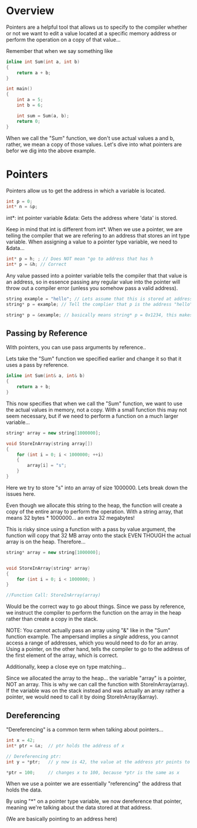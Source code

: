 # Overview

Pointers are a helpful tool that allows us to specify to the compiler whether or not we want to edit a value located at a specific memory address or perform the operation on a copy of that value...

Remember that when we say something like

```cpp
inline int Sum(int a, int b)
{
    return a + b;
}

int main()
{
    int a = 5;
    int b = 6;

    int sum = Sum(a, b);
    return 0;
}
```

When we call the "Sum" function, we don't use actual values a and b, rather, we mean a copy of those values. Let's dive into what pointers are befor we dig into the above example.

# Pointers

Pointers allow us to get the address in which a variable is located.

```cpp
int p = 0;
int* n = &p;
```

int*: int pointer variable
&data: Gets the address where 'data' is stored. 

Keep in mind that int is different from int*. When we use a pointer, we are telling the compiler that we are refering to an address that stores an int type variable. When assigning a value to a pointer type variable, we need to &data...

```cpp
int* p = h; ; // Does NOT mean "go to address that has h
int* p = &h; // Correct
```

Any value passed into a pointer variable tells the compiler that that value is an address, so in essence passing any regular value into the pointer will throw out a compiler error (unless you somehow pass a valid address).

```cpp
string example = "hello"; // Lets assume that this is stored at address 0x1234
string* p = example; // Tell the complier that p is the address "hello"... doesn't make sense; throw out error

string* p = &example; // basically means string* p = 0x1234, this makes sense
```

## Passing by Reference

With pointers, you can use pass arguments by reference..

Lets take the "Sum" function we specified earlier and change it so that it uses a pass by reference. 

```cpp
inline int Sum(int& a, int& b)
{
    return a + b;
}
```

This now specifies that when we call the "Sum" function, we want to use the actual values in memory, not a copy. With a small function this may not seem necessary, but if we need to perform a function on a much larger variable...

```cpp
string* array = new string[1000000];

void StoreInArray(string array[])
{
    for (int i = 0; i < 1000000; ++i)
    {
        array[i] = "s";
    }
}
```

Here we try to store "s" into an array of size 1000000. Lets break down the issues here. 

Even though we allocate this string to the heap, the function will create a copy of the entire array to perform the operation. With a string array, that means 32 bytes * 1000000... an extra 32 megabytes!

This is risky since using a function with a pass by value argument, the function will copy that 32 MB array onto the stack EVEN THOUGH the actual array is on the heap. Therefore...

```cpp
string* array = new string[1000000];


void StoreInArray(string* array)
{
    for (int i = 0; i < 1000000; )
}

//Function Call: StoreInArray(array)
```

Would be the correct way to go about things. Since we pass by reference, we instruct the compiler to perform the function on the array in the heap rather than create a copy in the stack.
 
NOTE: You cannot actually pass an array using "&" like in the "Sum" function example. The ampersand implies a *single* address, you cannot access a range of addresses, which you would need to do for an array. Using a pointer, on the other hand, tells the compiler to go to the address of the first element of the array, which is correct. 

Additionally, keep a close eye on type matching...

Since we allocated the array to the heap... the variable "array" is a pointer, NOT an array. This is why we can call the function with StoreInArray(array). If the variable was on the stack instead and was actually an array rather a pointer, we would need to call it by doing StoreInArray(&array).

## Dereferencing

"Dereferencing" is a common term when talking about pointers...

```cpp
int x = 42;
int* ptr = &x;  // ptr holds the address of x

// Dereferencing ptr:
int y = *ptr;   // y now is 42, the value at the address ptr points to

*ptr = 100;     // changes x to 100, because *ptr is the same as x
```

When we use a pointer we are essentially "referencing" the address that holds the data.

By using "*" on a pointer type variable, we now dereference that pointer, meaning we're talking about the data stored at that address.

(We are basically pointing to an address here)